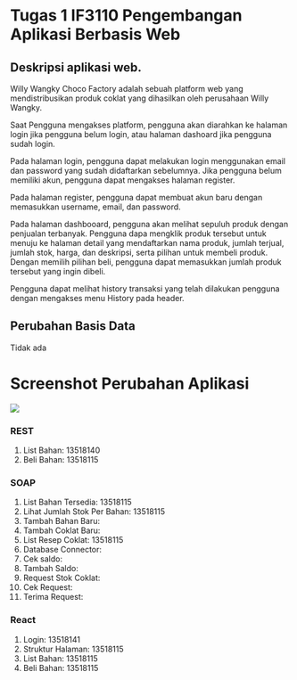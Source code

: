 # Tugas 1 IF3110 Pengembangan Aplikasi Berbasis Web

## Deskripsi aplikasi web.

Willy Wangky Choco Factory adalah sebuah platform web yang mendistribusikan produk coklat yang dihasilkan oleh perusahaan Willy Wangky.

Saat Pengguna mengakses platform, pengguna akan diarahkan ke halaman login jika pengguna belum login, atau halaman dashoard jika pengguna sudah login.

Pada halaman login, pengguna dapat melakukan login menggunakan email dan password yang sudah didaftarkan sebelumnya. Jika pengguna belum memiliki akun, pengguna dapat
mengakses halaman register.

Pada halaman register, pengguna dapat membuat akun baru dengan memasukkan username, email, dan password. 

Pada halaman dashbooard, pengguna akan melihat sepuluh produk dengan penjualan terbanyak. Pengguna dapa mengklik produk tersebut untuk menuju ke halaman detail
yang mendaftarkan nama produk, jumlah terjual, jumlah stok, harga, dan deskripsi, serta pilihan untuk membeli produk. Dengan memilih pilihan beli, pengguna dapat memasukkan
jumlah produk tersebut yang ingin dibeli.

Pengguna dapat melihat history transaksi yang telah dilakukan pengguna dengan mengakses menu History pada header.


## Perubahan Basis Data
Tidak ada

# Screenshot Perubahan Aplikasi

![](screenshots/Screenshot%20from%202020-10-25%2016-13-09.png)

### REST
1. List Bahan: 13518140
2. Beli Bahan: 13518115

### SOAP
1. List Bahan Tersedia: 13518115
2. Lihat Jumlah Stok Per Bahan: 13518115
3. Tambah Bahan Baru:
4. Tambah Coklat Baru:
5. List Resep Coklat: 13518115
6. Database Connector: 
7. Cek saldo:
8. Tambah Saldo:
9. Request Stok Coklat:
10. Cek Request:
11. Terima Request:

### React
1. Login: 13518141
2. Struktur Halaman: 13518115
3. List Bahan: 13518115
4. Beli Bahan: 13518115






